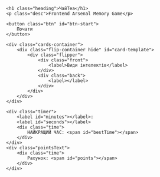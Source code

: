<!DOCTYPE html>
<html lang="en" >
<head>
  <meta charset="UTF-8">
  <title>ЧайТеа </title>
  <link href="https://fonts.googleapis.com/css?family=Abel|Lobster" rel="stylesheet">
<script src="https://cdnjs.cloudflare.com/ajax/libs/jquery/3.1.1/jquery.min.js"></script><link rel="stylesheet" href="./style.css">

</head>
<body>
<!-- partial:index.partial.html -->
<div class="align-center">

    <h1 class="heading">ЧайТеа</h1>
    <p class="desc">Frontend Arsenal Memory Game</p>

    <button class="btn" id="btn-start">
        Почати
    </button>

    <div class="cards-container">
        <div class="flip-container hide" id="card-template">
            <div class="flipper">
                <div class="front">
                    <label>Види інтелектів</label>
                </div>
                <div class="back">
                    <label></label>
                </div>
            </div>
        </div>
    </div>

    <div class="timer">
        <label id="minutes"></label>:
        <label id="seconds"></label>
        <div class="time">
            НАЙКРАЩИЙ ЧАС: <span id="bestTime"></span>
        </div>
    </div>
    <div class="pointsText">
        <div class="time">
            Рахунок: <span id="points"></span>
        </div>
    </div>

</div>
<!-- partial -->
  <script  src="./script.js"></script>

</body>
</html>
